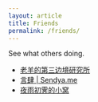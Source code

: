 ```yaml
---
layout: article
title: Friends
permalink: /friends/
---
```


See what others doing.

* [老羊的第三边境研究所](https://szhshp.org/)
* [言肆 \| Sendya.me](https://sendya.me)
* [夜雨初霁的小窝](https://blog.moew.xyz/)
